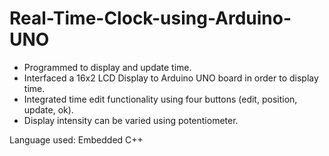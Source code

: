 # Real-Time-Clock-using-Arduino-UNO
- Programmed to display and update time. 
- Interfaced a 16x2 LCD Display to Arduino UNO board in order to display time.
- Integrated time edit functionality using four buttons (edit, position, update, ok).
- Display intensity can be varied using potentiometer.

Language used: Embedded C++
